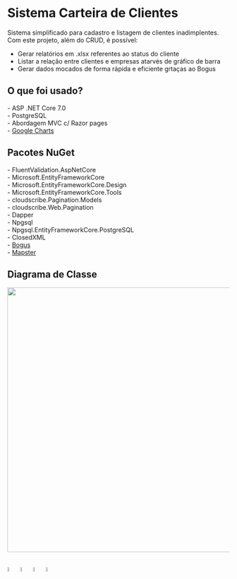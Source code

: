 # Sistema Carteira de Clientes

<span>Sistema simplificado para cadastro e listagem de clientes inadimplentes.</span>
<span>Com este projeto, além do CRUD, é possível: </span>
<ul>
  <li>Gerar relatórios em .xlsx referentes ao status do cliente</li>
  <li>Listar a relação entre clientes e empresas atarvés de gráfico de barra</li>
  <li>Gerar dados mocados de forma rápida e eficiente grtaças ao Bogus</li>
</ul>  

<h2> O que foi usado? </h2>
- ASP .NET Core 7.0 <br/>
- PostgreSQL <br/>
- Abordagem MVC c/ Razor pages <br/>
- <a href="https://developers.google.com/chart">Google Charts</a> <br/>

<h2> Pacotes NuGet </h2>
- FluentValidation.AspNetCore <br/>
- Microsoft.EntityFrameworkCore <br/>
- Microsoft.EntityFrameworkCore.Design <br/>
- Microsoft.EntityFrameworkCore.Tools <br/>
- cloudscribe.Pagination.Models <br/>
- cloudscribe.Web.Pagination <br/>
- Dapper<br/>
- Npgsql <br/>
- Npgsql.EntityFrameworkCore.PostgreSQL <br/>
- ClosedXML <br/>
-  <a href="https://github.com/bchavez/Bogus">Bogus</a> <br/>
-  <a href="https://github.com/MapsterMapper/Mapster">Mapster</a> <br/>

<h2>Diagrama de Classe</h2>
<img src="https://github.com/JGMelon22/CarteiraClientes/assets/73988556/11636d90-4a48-47f6-beb8-ded496d6c662" width="800" height="600"/> <span>&nbsp;</span>

<div style="display: inline_block" class="flex-container"><br>
        <img align="center" alt="CSharp" height="5%" width="5%" <img
                src="https://cdn.jsdelivr.net/gh/devicons/devicon/icons/csharp/csharp-original.svg" />
        <img align="center" alt="DotNet" height="5%" width="5%" <img
                src="https://cdn.jsdelivr.net/gh/devicons/devicon/icons/dotnetcore/dotnetcore-original.svg" />
        <img align="center" alt="PostgreSQL" height="5%" width="5%" <img
                src="https://cdn.jsdelivr.net/gh/devicons/devicon/icons/postgresql/postgresql-original.svg" />
	<img align="center" alt="Linux" height="5%" width="5%" <img
                src="https://cdn.jsdelivr.net/gh/devicons/devicon/icons/linux/linux-original.svg" />
</div>
